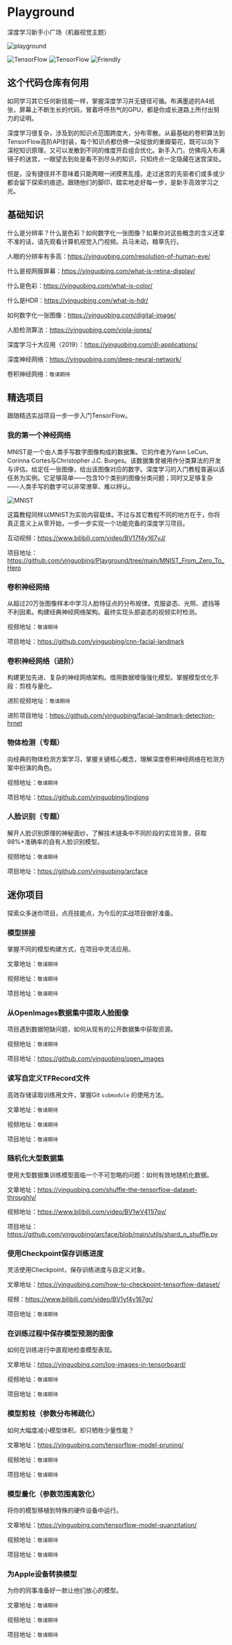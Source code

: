 # Playground
深度学习新手小广场（机器视觉主题）

![playground](https://repository-images.githubusercontent.com/337013988/5bf06800-7854-11eb-835a-f9d935a8e5ea)


![TensorFlow](https://img.shields.io/badge/Python-v3-brightgreen)
![TensorFlow](https://img.shields.io/badge/TensorFlow-v2-brightgreen)
![Friendly](https://img.shields.io/badge/beginner-friendly-orange)

## 这个代码仓库有何用
如同学习其它任何新技能一样，掌握深度学习并无捷径可循。布满墨迹的A4纸张，屏幕上不断生长的代码，冒着呼呼热气的GPU，都是你成长道路上所付出努力的证明。

深度学习很复杂，涉及到的知识点范围跨度大，分布零散。从最基础的卷积算法到TensorFlow高阶API封装，每个知识点都仿佛一朵绽放的重瓣菊花，既可以向下深挖知识原理，又可以发散到不同的维度开启组合优化。新手入门，仿佛闯入布满镜子的迷宫，一眼望去到处是看不到尽头的知识，只知终点一定隐藏在迷宫深处。

但是，没有捷径并不意味着只能两眼一闭摸黑乱撞。走过迷宫的先驱者们或多或少都会留下探索的痕迹。跟随他们的脚印，踏实地走好每一步，是新手高效学习之光。

## 基础知识
什么是分辨率？什么是色彩？如何数字化一张图像？如果你对这些概念的含义还拿不准的话，请先观看计算机视觉入门视频。兵马未动，粮草先行。

人眼的分辨率有多高：https://yinguobing.com/resolution-of-human-eye/

什么是视网膜屏幕：https://yinguobing.com/what-is-retina-display/

什么是色彩：https://yinguobing.com/what-is-color/

什么是HDR：https://yinguobing.com/what-is-hdr/

如何数字化一张图像：https://yinguobing.com/digital-image/

人脸检测算法：https://yinguobing.com/viola-jones/

深度学习十大应用（2019）：https://yinguobing.com/dl-applications/

深度神经网络：https://yinguobing.com/deep-neural-network/

卷积神经网络：`敬请期待`

## 精选项目
跟随精选实战项目一步一步入门TensorFlow。

### 我的第一个神经网络
MNIST是一个由人类手写数字图像构成的数据集。它的作者为Yann LeCun、Corinna Cortes与Christopher J.C. Burges。该数据集曾被用作分类算法的开发与评估。给定任一张图像，给出该图像对应的数字。深度学习的入门教程普遍以该任务为实例。它足够简单——包含10个类别的图像分类问题；同时又足够复杂——人类手写的数字可以非常潦草、难以辨认。

![MNIST](MNIST_From_Zero_To_Hero/docs/digits.png)

这篇教程同样以MNIST为实验内容载体。不过与其它教程不同的地方在于，你将真正意义上从零开始，一步一步实现一个功能完备的深度学习项目。

互动视频：https://www.bilibili.com/video/BV17f4y167vJ/

项目地址：https://github.com/yinguobing/Playground/tree/main/MNIST_From_Zero_To_Hero

### 卷积神经网络
从超过20万张图像样本中学习人脸特征点的分布规律。克服姿态、光照、遮挡等不利因素。构建经典神经网络架构。最终实现头部姿态的视频实时检测。

视频地址：`敬请期待`

项目地址：https://github.com/yinguobing/cnn-facial-landmark

### 卷积神经网络（进阶）

构建更加先进、复杂的神经网络架构。借用数据增强强化模型。掌握模型优化手段：剪枝与量化。

进阶视频地址：`敬请期待`

进阶项目地址：https://github.com/yinguobing/facial-landmark-detection-hrnet

### 物体检测（专题）
向经典的物体检测方案学习，掌握关键核心概念，理解深度卷积神经网络在检测方案中扮演的角色。

视频地址：`敬请期待`

项目地址：https://github.com/yinguobing/linglong

### 人脸识别（专题）
解开人脸识别原理的神秘面纱，了解技术链条中不同阶段的实现背景，获取98%+准确率的自有人脸识别模型。

视频地址：`敬请期待`

项目地址：https://github.com/yinguobing/arcface

## 迷你项目
探索众多迷你项目，点亮技能点，为今后的实战项目做好准备。

### 模型拼接
掌握不同的模型构建方式，在项目中灵活应用。

文章地址：`敬请期待`

视频地址：`敬请期待`

项目地址：`敬请期待`

### 从OpenImages数据集中提取人脸图像
项目遇到数据短缺问题，如何从现有的公开数据集中获取资源。

视频地址：`敬请期待`

项目地址：https://github.com/yinguobing/open_images

### 读写自定义TFRecord文件
高效存储读取训练用文件，掌握Git `submodule` 的使用方法。

文章地址：`敬请期待`

视频地址：`敬请期待`

项目地址：`敬请期待`

### 随机化大型数据集
使用大型数据集训练模型面临一个不可忽略的问题：如何有效地随机化数据。

文章地址：https://yinguobing.com/shuffle-the-tensorflow-dataset-throughly/

视频地址：https://www.bilibili.com/video/BV1wV411i7qy/

项目地址：https://github.com/yinguobing/arcface/blob/main/utils/shard_n_shuffle.py

### 使用Checkpoint保存训练进度
灵活使用Checkpoint，保存训练进度与自定义对象。

文章地址：https://yinguobing.com/how-to-checkpoint-tensorflow-dataset/

视频：https://www.bilibili.com/video/BV1yf4y167gr/

项目地址：`敬请期待`

### 在训练过程中保存模型预测的图像
如何在训练进行中直观地检查模型表现。

文章地址：https://yinguobing.com/log-images-in-tensorboard/

视频地址：`敬请期待`

项目地址：`敬请期待`

### 模型剪枝（参数分布稀疏化）
如何大幅度减小模型体积，却只牺牲少量性能？

文章地址：https://yinguobing.com/tensorflow-model-pruning/

视频地址：`敬请期待`

项目地址：`敬请期待`

### 模型量化（参数范围离散化）
将你的模型移植到特殊的硬件设备中运行。

文章地址：https://yinguobing.com/tensorflow-model-quanzitation/

视频地址：`敬请期待`

项目地址：`敬请期待`

### 为Apple设备转换模型
为你的同事准备好一款让他们放心的模型。

文章地址：`敬请期待`

视频地址：`敬请期待`

项目地址：`敬请期待`